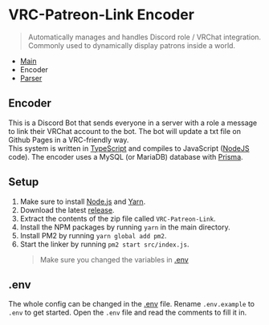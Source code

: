# VRC-Patreon-Link Encoder

> Automatically manages and handles Discord role / VRChat integration. Commonly used to dynamically display patrons inside a world.

- [Main](../README.md)
- Encoder
- [Parser](../parser/README.md)

## Encoder

This is a Discord Bot that sends everyone in a server with a role a message to link their VRChat account to the bot. The bot will update a txt file on Github Pages in a VRC-friendly way.<br>
This system is written in [TypeScript](https://www.typescriptlang.org/) and compiles to JavaScript ([NodeJS](http://nodejs.org/) code). The encoder uses a MySQL (or MariaDB) database with [Prisma](https://www.prisma.io/).

## Setup

1. Make sure to install [Node.js](https://nodejs.org/en/download/) and [Yarn](https://classic.yarnpkg.com/lang/en/docs/install).
2. Download the latest [release](https://github.com/Paultje52/vrc-patreon-link/releases).
3. Extract the contents of the zip file called `VRC-Patreon-Link`.
4. Install the NPM packages by running `yarn` in the main directory.
5. Install PM2 by running `yarn global add pm2`.
6. Start the linker by running `pm2 start src/index.js`.
   > Make sure you changed the variables in [.env](#env)

## .env

The whole config can be changed in the [.env](.env) file. Rename `.env.example` to `.env` to get started. Open the `.env` file and read the comments to fill it in.
